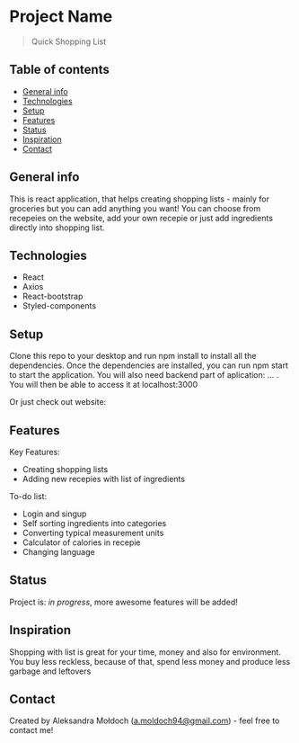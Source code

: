 # Project Name
> Quick Shopping List

## Table of contents
* [General info](#general-info)
* [Technologies](#technologies)
* [Setup](#setup)
* [Features](#features)
* [Status](#status)
* [Inspiration](#inspiration)
* [Contact](#contact)

## General info
This is react application, that helps creating shopping lists - mainly for groceries but you can add anything you want!
You can choose from recepeies on the website, add your own recepie or just add ingredients directly into shopping list.

## Technologies
* React
* Axios
* React-bootstrap
* Styled-components

## Setup
Clone this repo to your desktop and run npm install to install all the dependencies.
Once the dependencies are installed, you can run npm start to start the application.
You will also need backend part of aplication: ... .
You will then be able to access it at localhost:3000

Or just check out website:

## Features
Key Features:
* Creating shopping lists
* Adding new recepies with list of ingredients

To-do list:
* Login and singup
* Self sorting ingredients into categories
* Converting typical measurement units
* Calculator of calories in recepie
* Changing language

## Status
Project is: _in progress_, more awesome features will be added!

## Inspiration
Shopping with list is great for your time, money and also for environment.
You buy less reckless, because of that, spend less money and produce less garbage and leftovers

## Contact
Created by Aleksandra Mołdoch
(a.moldoch94@gmail.com) - feel free to contact me!

